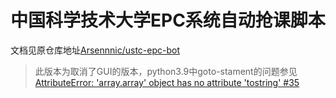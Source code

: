 # 中国科学技术大学EPC系统自动抢课脚本

文档见原仓库地址[Arsennnic/ustc-epc-bot](https://github.com/Arsennnic/ustc-epc-bot)

> 此版本为取消了GUI的版本，python3.9中goto-stament的问题参见[AttributeError: 'array.array' object has no attribute 'tostring' #35](https://github.com/snoack/python-goto/issues/35#issuecomment-881808547)
